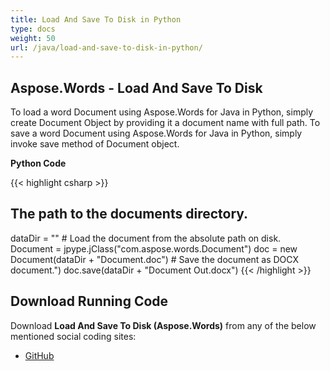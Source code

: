 ```yaml
---
title: Load And Save To Disk in Python
type: docs
weight: 50
url: /java/load-and-save-to-disk-in-python/
---
```


## **Aspose.Words - Load And Save To Disk**

To load a word Document using Aspose.Words for Java in Python, simply create Document Object by providing it a document name with full path.
To save a word Document using Aspose.Words for Java in Python, simply invoke save method of Document object.

**Python Code**

{{< highlight csharp >}}

## The path to the documents directory.

dataDir = ""
\# Load the document from the absolute path on disk.
Document = jpype.jClass("com.aspose.words.Document")
doc = new Document(dataDir + "Document.doc")
\# Save the document as DOCX document.")
doc.save(dataDir + "Document Out.docx")
{{< /highlight >}}

## **Download Running Code**

Download **Load And Save To Disk (Aspose.Words)** from any of the below mentioned social coding sites:

- [GitHub](https://github.com/aspose-words/Aspose.Words-for-Java/blob/master/Plugins/Aspose_Words_Java_for_Python/tests/quickstart/loadandsavetodisk/LoadAndSaveToDisk.py)
